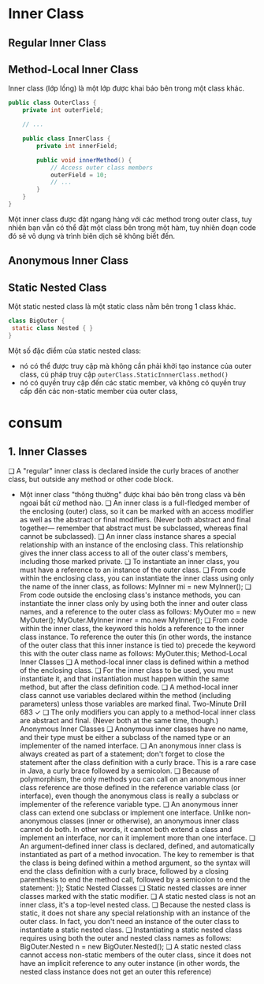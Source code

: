 # Inner Class

## Regular Inner Class

## Method-Local Inner Class
Inner class (lớp lồng) là một lớp được khai báo bên trong một class khác.
```java
public class OuterClass {
    private int outerField;

    // ...

    public class InnerClass {
        private int innerField;

        public void innerMethod() {
            // Access outer class members
            outerField = 10;
            // ...
        }
    }
}
```
Một inner class được đặt ngang hàng với các method trong outer class, tuy nhiên bạn vẫn có thể đặt một class bên trong một hàm, tuy nhiên đoạn code đó sẽ vô dụng và trình biên dịch sẽ không biết đến.

## Anonymous Inner Class

## Static Nested Class
Một static nested class là một static class nằm bên trong 1 class khác.
```java
class BigOuter {
 static class Nested { }
}
```
Một số đặc điểm của static nested class:
- nó có thể được truy cập mà không cần phải khởi tạo instance của outer class, cú pháp truy cập `outerClass.StaticInnnerClass.method()`
- nó có quyền truy cập đến các static member, và không có quyền truy cấp đến các non-static member của outer class,

# consum
## 1. Inner Classes
❑ A "regular" inner class is declared inside the curly braces of another class, but outside any method or other code block.
- Một inner class "thông thường" được khai báo bên trong class và bên ngoai bất cứ method nào.
❑ An inner class is a full-fledged member of the enclosing (outer) class, so it
can be marked with an access modifier as well as the abstract or final
modifiers. (Never both abstract and final together— remember that
abstract must be subclassed, whereas final cannot be subclassed).
❑ An inner class instance shares a special relationship with an instance of the
enclosing class. This relationship gives the inner class access to all of the
outer class's members, including those marked private.
❑ To instantiate an inner class, you must have a reference to an instance of the
outer class.
❑ From code within the enclosing class, you can instantiate the inner class
using only the name of the inner class, as follows:
MyInner mi = new MyInner();
❑ From code outside the enclosing class's instance methods, you can
instantiate the inner class only by using both the inner and outer class names,
and a reference to the outer class as follows:
MyOuter mo = new MyOuter();
MyOuter.MyInner inner = mo.new MyInner();
❑ From code within the inner class, the keyword this holds a reference to
the inner class instance. To reference the outer this (in other words, the
instance of the outer class that this inner instance is tied to) precede the
keyword this with the outer class name as follows: MyOuter.this;
Method-Local Inner Classes
❑ A method-local inner class is defined within a method of the enclosing class.
❑ For the inner class to be used, you must instantiate it, and that instantiation
must happen within the same method, but after the class definition code.
❑ A method-local inner class cannot use variables declared within the method
(including parameters) unless those variables are marked final.
Two-Minute Drill 683
✓
❑ The only modifiers you can apply to a method-local inner class are abstract
and final. (Never both at the same time, though.)
Anonymous Inner Classes
❑ Anonymous inner classes have no name, and their type must be either a
subclass of the named type or an implementer of the named interface.
❑ An anonymous inner class is always created as part of a statement; don't
forget to close the statement after the class definition with a curly brace. This
is a rare case in Java, a curly brace followed by a semicolon.
❑ Because of polymorphism, the only methods you can call on an anonymous
inner class reference are those defined in the reference variable class (or
interface), even though the anonymous class is really a subclass or implementer of the reference variable type.
❑ An anonymous inner class can extend one subclass or implement one
interface. Unlike non-anonymous classes (inner or otherwise), an anonymous
inner class cannot do both. In other words, it cannot both extend a class and
implement an interface, nor can it implement more than one interface.
❑ An argument-defined inner class is declared, defined, and automatically
instantiated as part of a method invocation. The key to remember is that the
class is being defined within a method argument, so the syntax will end the
class definition with a curly brace, followed by a closing parenthesis to end
the method call, followed by a semicolon to end the statement: });
Static Nested Classes
❑ Static nested classes are inner classes marked with the static modifier.
❑ A static nested class is not an inner class, it's a top-level nested class.
❑ Because the nested class is static, it does not share any special relationship
with an instance of the outer class. In fact, you don't need an instance of the
outer class to instantiate a static nested class.
❑ Instantiating a static nested class requires using both the outer and nested
class names as follows:
BigOuter.Nested n = new BigOuter.Nested();
❑ A static nested class cannot access non-static members of the outer class,
since it does not have an implicit reference to any outer instance (in other
words, the nested class instance does not get an outer this reference)
